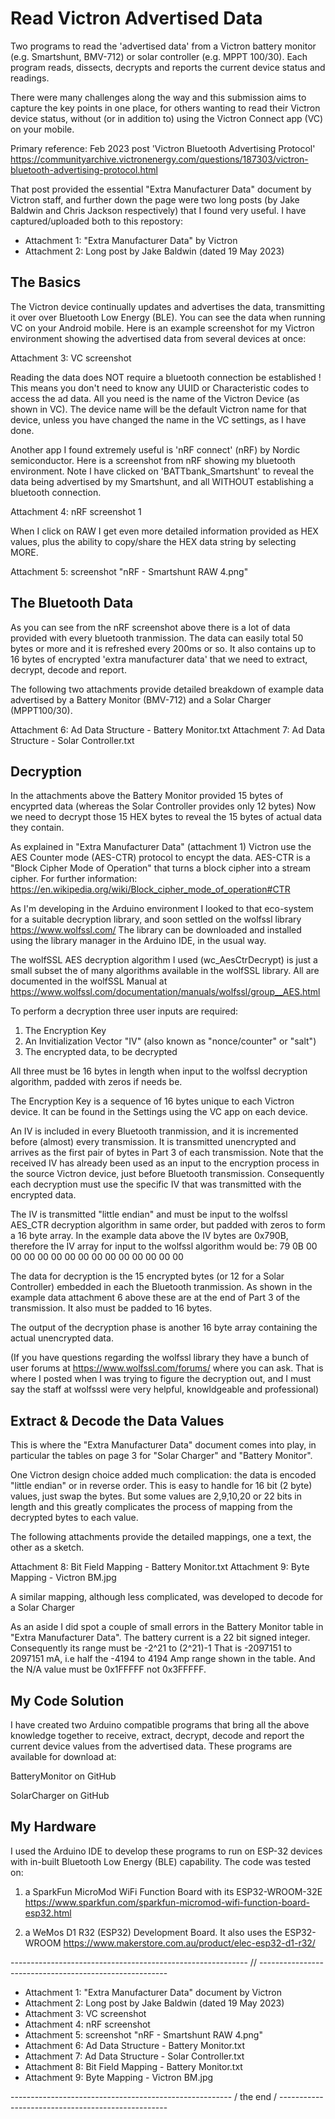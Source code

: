 # Read Victron Advertised Data

Two programs to read the 'advertised data' from a Victron battery monitor (e.g. Smartshunt, BMV-712) or solar controller (e.g. MPPT 100/30). Each program reads, dissects, decrypts and reports the current device status and readings.

There were many challenges along the way and this submission aims to capture the key points in one place, for others wanting to read their Victron device status, without (or in addition to) using the Victron Connect app (VC) on your mobile.

Primary reference: Feb 2023 post 'Victron Bluetooth Advertising Protocol' 
https://communityarchive.victronenergy.com/questions/187303/victron-bluetooth-advertising-protocol.html

That post provided the essential "Extra Manufacturer Data" document by Victron staff, and further down the page were two long posts (by Jake Baldwin and Chris Jackson respectively) that I found very useful. I have captured/uploaded both to this repostory:

- Attachment 1: "Extra Manufacturer Data" by Victron 
- Attachment 2: Long post by Jake Baldwin (dated 19 May 2023)

## The Basics
The Victron device continually updates and advertises the data, transmitting it over over Bluetooth Low Energy (BLE). You can see the data when running VC on your Android mobile. Here is an example screenshot for my Victron environment showing the advertised data from several devices at once:

Attachment 3: VC screenshot

Reading the data does NOT require a bluetooth connection be established ! This means you don't need to know any UUID or Characteristic codes to access the ad data. All you need is the name of the Victron Device (as shown in VC). The device name will be the default Victron name for that device, unless you have changed the name in the VC settings, as I have done.

Another app I found extremely useful is 'nRF connect' (nRF) by Nordic semiconductor. Here is a screenshot from nRF showing my bluetooth environment. Note I have clicked on 'BATTbank_Smartshunt'  to reveal the data being advertised by my Smartshunt, and all WITHOUT establishing a bluetooth connection.

Attachment 4: nRF screenshot 1

When I click on RAW I get even more detailed information provided as HEX values, plus the ability to copy/share the HEX data string by selecting MORE.

Attachment 5: screenshot "nRF - Smartshunt RAW 4.png"

## The Bluetooth Data
As you can see from the nRF screenshot above there is a lot of data provided with every bluetooth tranmission. The data can easily total 50 bytes or more and it is refreshed every 200ms or so. It also contains up to 16 bytes of encrypted 'extra manufacturer data' that we need to extract, decrypt, decode and report.

The following two attachments provide detailed breakdown of example data advertised by a Battery Monitor (BMV-712) and a Solar Charger (MPPT100/30).

Attachment 6: Ad Data Structure - Battery Monitor.txt
Attachment 7: Ad Data Structure - Solar Controller.txt

## Decryption
In the attachments above the Battery Monitor provided 15 bytes of encyprted data (whereas the Solar Controller provides only 12 bytes)
Now we need to decrypt those 15 HEX bytes to reveal the 15 bytes of actual data they contain.

As explained in "Extra Manufacturer Data" (attachment 1) Victron use the AES Counter mode (AES-CTR) protocol to encypt the data. AES-CTR is a "Block Cipher Mode of Operation" that turns a block cipher into a stream cipher. For further information: https://en.wikipedia.org/wiki/Block_cipher_mode_of_operation#CTR

As I'm developing in the Arduino environment I looked to that eco-system for a suitable decryption library, and soon settled on the wolfssl library  https://www.wolfssl.com/ The library can be downloaded and installed using the library manager in the Arduino IDE, in the usual way.

The wolfSSL AES decryption algorithm I used (wc_AesCtrDecrypt) is just a small subset the of many algorithms available in the wolfSSL library. All are documented in the wolfSSL Manual at 
https://www.wolfssl.com/documentation/manuals/wolfssl/group__AES.html

To perform a decryption three user inputs are required:
1) The Encryption Key
2) An Invitialization Vector "IV" (also known as "nonce/counter" or "salt")
3) The encrypted data, to be decrypted

All three must be 16 bytes in length when input to the wolfssl decryption algorithm, padded with zeros if needs be.

The Encryption Key is a sequence of 16 bytes unique to each Victron device. It can be found in the Settings using the VC app on each device.

An IV is included in every Bluetooth tranmission, and it is incremented before (almost) every transmission. It is transmitted unencrypted and arrives as the first pair of bytes in Part 3 of each transmission. Note that the received IV has already been used as an input to the encryption process in the source Victron device, just before Bluetooth transmission. Consequently each decryption must use the specific IV that was transmitted with the encrypted data. 

The IV is transmitted "little endian" and must be input to the wolfssl AES_CTR decryption algorithm in same order, but padded with zeros to form a 16 byte array. In the example data above the IV bytes are 0x790B, therefore the IV array for input to the wolfssl algorithm would be: 79 0B 00 00 00 00 00 00 00 00 00 00 00 00 00 00

The data for decryption is the 15 encrypted bytes (or 12 for a Solar Controller) embedded in each the Bluetooth tranmission. As shown in the example data attachment 6 above these are at the end of Part 3 of the transmission. It also must be padded to 16 bytes.

The output of the decryption phase is another 16 byte array containing the actual unencrypted data.

(If you have questions regarding the wolfssl library they have a bunch of user forums at https://www.wolfssl.com/forums/ where you can ask. That is where I posted when I was trying to figure the decryption out, and I must say the staff at wolfsssl were very helpful, knowldgeable and professional)

## Extract & Decode the Data Values
This is where the "Extra Manufacturer Data" document comes into play, in particular the tables on page 3 for "Solar Charger" and "Battery Monitor".

One Victron design choice added much complication: the data is encoded "little endian" or in reverse order. This is easy to handle for 16 bit (2 byte) values, just swap the bytes. But some values are 2,9,10,20 or 22 bits in length and this greatly complicates the process of mapping from the decrypted bytes to each value.

The following attachments provide the detailed mappings, one a text, the other as a sketch.

Attachment 8: Bit Field Mapping - Battery Monitor.txt
Attachment 9: Byte Mapping - Victron BM.jpg

A similar mapping, although less complicated, was developed to decode for a Solar Charger

As an aside I did spot a couple of small errors in the Battery Monitor table in "Extra Manufacturer Data". The battery current is a 22 bit signed integer. Consequently its range must be -2^21 to (2^21)-1 That is -2097151 to 2097151 mA, i.e half the -4194 to 4194 Amp range shown in the table. And the N/A value must be 0x1FFFFF not 0x3FFFFF.

## My Code Solution
I have created two Arduino compatible programs that bring all the above knowledge together to receive, extract, decrypt, decode and report the current device values from the advertised data. These programs are available for download at:

BatteryMonitor on GitHub

SolarCharger on GitHub

## My Hardware
I used the Arduino IDE to develop these programs to run on ESP-32 devices with in-built Bluetooth Low Energy (BLE) capability. The code was tested on: 

1) a SparkFun MicroMod WiFi Function Board with its ESP32-WROOM-32E 
https://www.sparkfun.com/sparkfun-micromod-wifi-function-board-esp32.html

2) a WeMos D1 R32 (ESP32) Development Board. It also uses the ESP32-WROOM
https://www.makerstore.com.au/product/elec-esp32-d1-r32/

----------------------------------------------------------- // -------------------------------------------------------

- Attachment 1: "Extra Manufacturer Data" document by Victron 
- Attachment 2: Long post by Jake Baldwin (dated 19 May 2023)
- Attachment 3: VC screenshot
- Attachment 4: nRF screenshot
- Attachment 5: screenshot "nRF - Smartshunt RAW 4.png"
- Attachment 6: Ad Data Structure - Battery Monitor.txt
- Attachment 7: Ad Data Structure - Solar Controller.txt
- Attachment 8: Bit Field Mapping - Battery Monitor.txt
- Attachment 9: Byte Mapping - Victron BM.jpg
  
------------------------------------------------------- / the end / --------------------------------------------------
